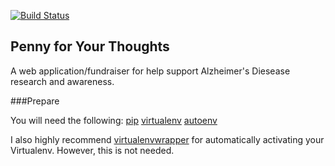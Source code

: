 [![Build Status](https://travis-ci.org/mnewsome/penny-for-your-thoughts.svg?branch=master)](https://travis-ci.org/mnewsome/penny-for-your-thoughts)

## Penny for Your Thoughts

A web application/fundraiser for help support Alzheimer's Diesease research and awareness.

###Prepare

You will need the following:
  [pip](https://pypi.python.org/pypi/pip)
  [virtualenv](https://virtualenv.pypa.io/en/latest/)
  [autoenv](https://github.com/kennethreitz/autoenv)

  I also highly recommend [virtualenvwrapper](https://virtualenvwrapper.readthedocs.org/en/latest/) for automatically activating your Virtualenv. However, this is not needed.
